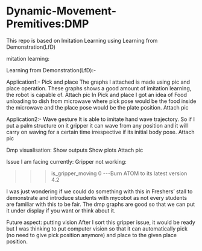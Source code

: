 # Dynamic-Movement-Premitives:DMP
This repo is based on Imitation Learning using Learning from Demonstration(LfD)

mitation learning:

Learning from Demonstration(LfD):-

Application1:- Pick and place
The graphs I attached is made using pic and place operation. These graphs shows a good amount of imitation learning, the robot is capable of.
Attach pic
In Pick and place I got an idea of Food unloading to dish from microwave where pick pose would be the food inside the microwave and the place pose would be the plate position.
Attach pic


Application2:- Wave gesture
It is able to imitate hand wave trajectory. So if I put a palm structure on it gripper it can wave from any position and it will carry on waving for a certain time irrespective if its initial body pose. 
Attach pic


Dmp visualisation:
Show outputs
Show plots
Attach pic


Issue I am facing currently:
Gripper not working: 
>>>is_gripper_moving
0
---Burn ATOM to its latest version 4.2

I was just wondering if we could do something with this in Freshers’ stall to demonstrate and introduce students with mycobot as not every students are familiar with this to be fair. The dmp graphs are good so that we can put it under display if you want or think about it.

Future aspect: putting vision 
After I sort this gripper issue, it would be ready but I was thinking to put computer vision so that it can automatically pick (no need to give pick position anymore) and place to the given place position. 
